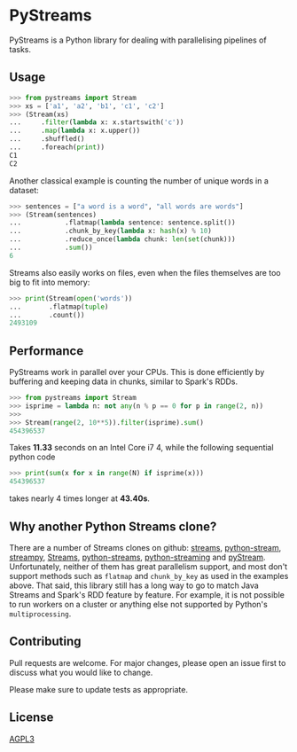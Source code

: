 # PyStreams

PyStreams is a Python library for dealing with parallelising pipelines of tasks.

## Usage

```python
>>> from pystreams import Stream
>>> xs = ['a1', 'a2', 'b1', 'c1', 'c2']
>>> (Stream(xs)
...     .filter(lambda x: x.startswith('c'))
...     .map(lambda x: x.upper())
...     .shuffled()
...     .foreach(print))
C1
C2
```

Another classical example is counting the number of unique words in a dataset:

```python
>>> sentences = ["a word is a word", "all words are words"]
>>> (Stream(sentences)
...           .flatmap(lambda sentence: sentence.split())
...           .chunk_by_key(lambda x: hash(x) % 10)
...           .reduce_once(lambda chunk: len(set(chunk)))
...           .sum())
6
```

Streams also easily works on files, even when the files themselves are too big to fit into memory:
```python
>>> print(Stream(open('words'))
...       .flatmap(tuple)
...       .count())
2493109
```

## Performance

PyStreams work in parallel over your CPUs.
This is done efficiently by buffering and keeping data in chunks, similar to Spark's RDDs.

```python
>>> from pystreams import Stream
>>> isprime = lambda n: not any(n % p == 0 for p in range(2, n))
>>>
>>> Stream(range(2, 10**5)).filter(isprime).sum()
454396537
```

Takes **11.33** seconds on an Intel Core i7 4, while the following sequential python code

```python
>>> print(sum(x for x in range(N) if isprime(x)))
454396537
```

takes nearly 4 times longer at **43.40s**.

## Why another Python Streams clone? 

There are a number of Streams clones on github:
 [streams](https://github.com/9seconds/streams), [python-stream](https://github.com/fm100/python-stream), [streampy](https://github.com/tolsac/streampy), [Streams](https://github.com/ashbob999/Streams), [python-streams](https://github.com/GideonBuckwalter/python-streams), [python-streaming](https://github.com/dalonsog/python-streaming) and [pyStream](https://github.com/PiotrOpielski/pyStream).
Unfortunately, neither of them has great parallelism support, and most don't support methods such as `flatmap` and `chunk_by_key` as used in the examples above.
That said, this library still has a long way to go to match Java Streams and Spark's RDD feature by feature.
For example, it is not possible to run workers on a cluster or anything else not supported by Python's `multiprocessing`.

## Contributing
Pull requests are welcome. For major changes, please open an issue first to discuss what you would like to change.

Please make sure to update tests as appropriate.

## License
[AGPL3](https://choosealicense.com/licenses/agpl-3.0/)



